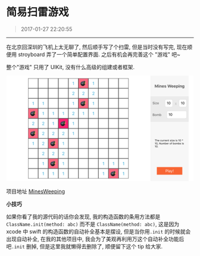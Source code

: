 # 简易扫雷游戏
>  2017-01-27 22:20:55

---

在北京回深圳的飞机上太无聊了, 然后顺手写了个扫雷, 但是当时没有写完, 现在顺便用 stroyboard 弄了一个简单配置界面. 之后有机会再完善这个 "游戏" 吧~ 

整个"游戏" 只用了 UIKit, 没有什么高级的组建或者框架.


![](./images/2017-01-26-bomb-game-demo.png)

项目地址 [MinesWeeping](https://github.com/TBXark/MinesWeeping)

**小技巧**

如果你看了我的源代码的话你会发现, 我的构造函数的条用方法都是`ClassName.init(method: abc)` 而不是 `ClassName(method: abc)`,  这是因为xcode 中 swift 的构造函数的自动补全基本是摆设, 但是当你用`.init` 的时候就会出现自动补全, 在我的其他项目中, 我会为了美观再利用万这个自动补全功能后吧`.init` 删掉, 但是这里我就懒得去删除了, 顺便留下这个 tip 给大家.